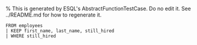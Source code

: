 % This is generated by ESQL's AbstractFunctionTestCase. Do no edit it. See ../README.md for how to regenerate it.

```esql
FROM employees
| KEEP first_name, last_name, still_hired
| WHERE still_hired
```
